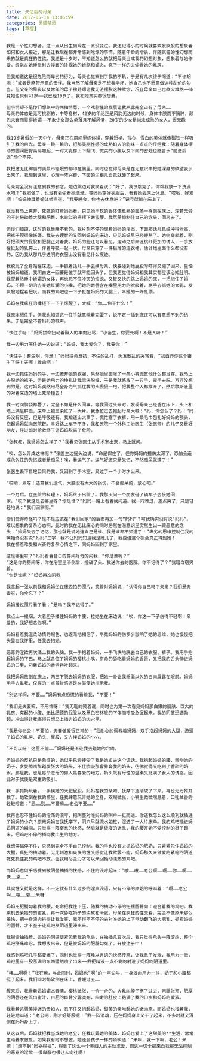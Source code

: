 ```yaml
---
title: 失忆后的母亲
date: 2017-05-14 13:06:59
categories: 另類禁忌
tags: [草榴]
---
```

    我是一个性幻想者，这一点从出生到现在一直没变过。我还记得小的时候就喜欢发疯般的想象着如何和女人接近，那是让我现在都非常感到吃惊的事情。随着年龄的增长，伴随疯狂的性幻想而来的就是疯狂的性欲。我还是十岁时，不知道怎么的就把母亲当成我的幻想对象，想象着与她作爱。经常在她睡觉时去淫亵的注视她的娇驱和媚态，疯子一样的去偷看她的乳房。

    但我知道这是很危险而卑劣的行为，母亲也觉察到了我的不轨，于是有几次终于喝道：“不许胡闹！”或者是略带示意的责怪。我当然了解母亲是不想我学坏，她自己也不愿意做这种乱伦的勾当。但父亲的早丧以及常年的母子独处却让我无法摆脱这种欲念，况且母亲自己也欲火难熬——毕竟她也只有42岁——我已经19岁了。我和她其实都很想要。

    但事情却不是你们想象中的两相情愿，一个戏剧性的发展让我从此完全占有了母亲……
    母亲的体态是无可挑剔的，中等身材，42岁的年纪正是风韵无边的时候，身体丰腴而不臃肿，颜色未衰而显得娇媚——不象少女那么单薄且不解风情，20岁的少女是尚未成熟的女人，很无趣的。

    我19岁暑假的一天中午，母亲正在房间里练体操，穿着短裙、背心，雪白的美体就像磁铁一样吸引了我的目光。母亲一跳一跳的，把那美丽性感的成熟妇人的韵味一点点的传给我：随着身体摆动的圆润肥臀高高翘起、一对大乳房上下翻飞、微突的小腹以及下面的密处也随音乐“前进后退”动个不停。

    我把这无比绚丽的美景不错眼的都印在脑里，同时也觉得母亲是在无意识中把她深藏的欲望表示出来了。我想到这里，心理一阵兴奋，下面的尘根儿自己就硬了起来。

    母亲完全没有注意到我的邪念，她边跳边对我笑着说：“好了，我快跳完了。你帮我放一下洗澡水吧？”我照做了，也没有去偷看她洗澡。等妈妈穿好衣服后，看着她去床上休息。“哎哟，好累啊！”妈妈伸展着媚体娇声道，“我要睡会，你也去休息吧？”说完就躺在床上了。

    我没有马上离开，死死的盯着妈妈看。只见她丰软的香体像煮熟的面条一样倒在床上，浑若无骨的不时扭动着大腿和肥臀，水蛇似的摇摆下嫩蛮腰。我尽量抑制住自己的念头，回房去了。

    但你们知道，这时的我是睡不着的。我片刻不停的想着妈妈的淫态，下面那话儿已经冲得老高，把裤子顶得像帐篷。我失去理智的又回到妈妈的床边，只见妈妈早已经睡熟了。她侧身躺着，刚好把硕大的屁股和肥腿正对着我，妈妈的脸还可以看见，运动之后面泛桃红更加的诱人，一手放在挺起的乳房上，伴着呼吸一起一伏。母亲只穿了一件极薄的连衣裙，估计她里面什么都没有的，因为我从那几乎透明的衣服上没有看见什么痕迹。

    我脱光了全身站在床边，一手抓着话儿一手去摸母亲，快要碰到她屁股时吓得又缩了回来，生怕被妈妈知道。我明白这一回要是做了就不能回头了，但我更觉得妈妈和我其实都应该心知肚明。我望着熟睡中娇媚的女体，再也忍不住冲天的性欲，又轻又快的跳上妈妈的床，一把抱住了妈妈，不顾一切的去亲她红润的小嘴，把她的嫩唇含在嘴里用力的吮吸着，两手去抓她的大乳，发疯般地捏着把玩。而我的鸡吧也一下子抵在妈妈的大腿上，笨撮的一阵乱顶。

    妈妈在我疯狂的揉搓下一下子惊醒了，大喊：“你……你干什么！”

    我原本想住手，但我也知道这一住手就意味着完蛋了，说不定一插到底还可以有意想不到的结果，于是完全不管妈妈的喊声。

    “快住手呀！”妈妈拼命扭动着醉人的丰肉狂骂，“小畜生，你要死啊！不是人呀！”

    我一边用力压住她一边说道：“妈妈，我太爱你了，我要你！”

    “快住手！畜生啊，你是！”妈妈拼命反抗，不住的乱打，头发散乱的哭骂着，“我白养你这个畜生了呀！天哪！救命啊！”

    我一边抓住妈妈的手，一边撩开她的衣服，果然她里面除了一条小裤兜其他什么都没穿。我马上去脱她的裤子，但是她用力的挣扎让我无法脱掉，于是我就略放了一只手，双手去脱。万万没想到的是。这时妈妈突然用尽全身力气抓住我的头狠狠一甩，把我整个人都推开了，然后歇斯底里的对着床边的墙上死命撞去！

    我一时间脑袋都瞢了，完全不知是什么回事，等我回过头来时，发现母亲已经昏在床上，头上和墙上满是鲜血，床单上被血染红了一大片。我急忙过去抱起母亲大喊：“妈，你怎么了？妈！”妈妈没有反应，但是呼吸还有。我知道出大事了，慌忙穿了衣裤，用一条毛巾包扎好妈妈的额头，抱起妈妈就向医院赶。幸好路上车子不多，我和医院一个外科主治医生（张医师）的儿子又是好朋友，经过即时抢救终于让妈妈脱离了危险。

    “张叔叔，我妈妈怎么样了？”我看见张医生从手术室出来，马上就问。

    “唉，怎么弄成这样呢？”张医生边摇头边说，“命是保住了，但你妈妈的撞伤太深了，恐怕会造成永久性的失忆或者是痴呆！唉，看运气了。运气好还只是失忆，不然痴呆就遭了！”

    张医生丢下目瞪口呆的我，又回到了手术室，又过了一个小时才出来。

    “哎哟，累呀！还算我们运气，大脑没有太大的损伤，不会痴呆的，放心吧。”

    一个月后，在医院的料理下，妈妈终于出院了。我那天问一个朋友借了辆车子去接她回家。“哎？我这是去哪里呀？你是谁？”妈妈一路上看着我问道。我一阵难过，差点哭了，只是轻轻地说：“我们回家呢。”

    你们觉得奇怪吗？是不是应该在“我们回家”的后面再加一句“妈妈”？可我确实没有说“妈妈”。难以想象的复杂心态啊，此时的我在无比痛心的同时居然在潜意识里突然生出一顾恶意的念头：“妈妈失去了记忆，那也就是说她连自己是谁、我是谁都不知道了！”卑劣的思维控制住我的嘴始终没有说“妈妈”二字，我不让妈妈知道我是她儿子，我要借这个机会真正得到她！
    我在怀着难受和兴奋的复杂心情之下，同妈妈回到了家里。

    这是哪里呀？”妈妈看着昔日的房间好奇的问我，“你是谁呢？”
    “这是你的房间呀，你在浴室里滑倒后，撞破了头。我送你去的医院。你不记得了？”我暗自窃笑着。
    “你是谁呢？”妈妈再次问我

    我拿起一张以前我和妈妈坐在床边拍的照片，笑着对妈妈说：“认得你自己吗？亲亲？我们是夫妻呀，你全忘了？”

    妈妈接过照片看了看：“是吗？我不记得了。”

    我点上一根烟，大着胆子搂住妈妈的丰腰，拉她坐在床边说：“唉，你这一下子伤得不轻啊！亲爱的，我好想念你啊。”

    妈妈看着我温柔动情的眼色，也逐渐地相信了，毕竟妈妈的伤多少影响了她的思维，她也慢慢把头靠在我怀里，任我去抱她。

    恶毒的淫欲再次涌上我的头脑，我一手抱着妈妈，一手飞快地脱去自己的衣服、裤子。我用手抬起妈妈的下巴，马上就含住了妈妈的樱桃小嘴，拼命的舔吃着妈妈的香唇，又把我的舌头伸进妈妈的口里，叼着妈妈的香舌吞吐起来。

    我把妈妈放倒在床上，两三下脱去妈妈的衣服，把她一身让我垂涎以久的白肉展露在眼前。妈妈用手去推我，仅存的一点羞耻感还是在驱使她拒绝我。

    “别这样啊，不要……”妈妈有点恐慌的看着我，“不要！”

    “我们是夫妻嘛，不用怕呀！”我无耻的笑着说，同时也为第一次看见妈妈那白嫩的肌肤、巨大的乳房、突起的小腹、无比肥硕的屁股以及黑色密林般的下体而呼吸急促起来。我的阴茎迅速勃起，冲血得让我痛得只想马上插进妈妈的肉穴里。

    “我是你老公！不要怕，夫妻做爱很正常的！”我耐心的调教着妈妈，双手抱起妈妈的大腿，游遍了妈妈的乳房、奶头、屁股，又去摸妈妈的小穴。

    “不可以呀！这里不能……”妈妈还是不让我去碰她的穴肉。

    但妈妈的反抗只是象征的，她似乎已经接受了我是她丈夫这个谎话。我抱起妈妈的腰，亲吻她的奶子，贪婪舔啃那越发张大的奶头，不住吮吸那曾养育我的奶头，仿佛觉得又吃到了香甜的奶水。那是我，也是每个恋母的男人最喜爱的地方，奶头既有母性的温柔又充满了女人的诱惑，因此对于我便是双重的吸引。

    我一手抓奶玩着，一手摸她的大肥屁股。妈妈在我的亲吻、抚摩下逐渐软了下来，再也无力推开我了。她软倒在我的怀里，任我肆意玩弄她的全身，双眼微张，小嘴里微微喘息着，口吐兰香的轻轻哼道：“恩……别……不要嘛……老公不要……”

    我再也忍不住妈妈的淫荡的浪哼，把阴茎对准妈妈的阴户一挺而进。你道我怎么这么顺利就插进了妈妈的小穴？原来妈妈在我抚摩下，阴穴早就流水如柱，湿透了一大片床单。我的鸡吧插进妈妈阴道的瞬间，只觉得一阵窒息的快感，然后就是极度的迷乱，我的腰开始不受控制的挺了起来，把鸡吧不停的插向我出生的地方。

    我想停都停不住，只感到完全不手自己控制。我的手也没有去抓妈妈的肥奶，只紧紧包住妈妈的大腿，疯狂的抽动着。无比刺激和爽快的性交感觉让我欲罢不能，妈妈那久未做爱的紧缩的阴道死死抓住我的鸡吧不放，让我用尽全力才可以来回抽动滚热的鸡吧。

    而妈妈也似乎感受到被阴茎抽插的快感，不住的浪哼起来：“哦……哦……老公啊……啊……你……啊……快……恩……”

    其实性交就是这样，不一定就有什么过多的淫声浪语，只有不停的原始的呼叫着：“啊……老公啊……哦……恩……来呀

    妈妈用肥腿勾着我的腰，死命把我往下压，随我的抽动不停的扭摆圆臀向上迎合着我的鸡吧。我乘机去亲她的的蜜乳，再一次舔吃奶子的柔软和滑腻。母亲在疯狂的性交着，完全不像原来那么羞怯，把一身浪肉抖得让我发狂，我不得不不停的去对准她的上下甩动翻飞的大肥乳，抓紧妈妈的圆臀，才不至于让鸡吧从阴道里滑出来。

    我狠命抽插着，妈妈的阴道壁紧包着我的龟头，在抽插几百次后，我只觉得龟头一阵滚热，整个鸡吧涨痛难忍，我想拔出来，但是被妈妈的肥腿勾死了。开放注册中！

    我感到鸡吧几乎都要爆了，同时也觉得一阵难以言语的快感传来，让我急于发泄，我用力一挺，鸡吧里有一股涨满的东西猛然喷了出来——我把精液一点不剩的射进了妈妈的阴道里。

    “噢……啊啊！”我狂着，与此同时，妈妈也“啊”的一声尖叫，一身浪肉用力一抖，奶子和小腹都挺了起来。我们同时都软倒在床上，昏睡过去……

    醒来后，我看着妈妈媚态春情，樱桃微张，一合一合的，大乳向脖子搭了过去，两腿张开，肥厚的阴唇还在流出蜜汁，白肥的巨臀少露突翘，细嫩的肚皮上粘满了我的口水和妈妈的爱液。

    我看着这骚美淫迷的贵妇人，忍不住又抱起妈妈，甜美的亲吻起她的嫩肉来。而妈妈也搂着我，轻轻地叫道：“老公呵，刚才好舒服呢！”我一阵消魂，压在妈妈身上又干了起来，不多时就又泻倒在妈妈身上了。

    从这以后，妈妈就把我当成她的老公，任我玩弄她的美体，妈妈也爱上了这甜美的**生活，常常主动要求做爱，如果我有时不想做，她还会孩子一样的娇嗔道：“来嘛，就一下嘛，老公！来嘛！”想不到“因祸得福”，得到了这么一个美妇人的主动求爱，而这一切全都来自我那无法抑制的恶意的淫欲——很卑鄙也很让人向往啊！